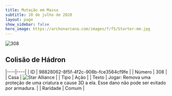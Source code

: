 ```yaml
---
title: Mutação em Massa
subtitle: 10 de julho de 2020
layout: page
show_sidebar: false
hero_image: https://archonarcana.com/images/f/f5/Starter-mm.jpg
---
```


![308](https://cdn.keyforgegame.com/media/card_front/pt/479_308_55R349MHQ2P7_pt.png)

## Colisão de Hádron

|----|----|
| ID | 98828062-8f5f-4f2c-908b-fce3564cf9fe |
| Número | 308 |
| Casa | ![Star Alliance](https://archonarcana.com/images/thumb/7/7d/Star_Alliance.png/22px-Star_Alliance.png "Aliança Estelar") |
| Tipo | Ação |
| Texto | Jogar: Remova uma proteção de uma criatura e cause 3D a ela. Esse dano não pode ser evitado por armadura. |
| Raridade | Comum |
